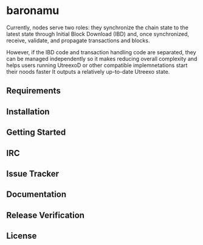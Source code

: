 # baronamu
Currently, nodes serve two roles: they synchronize the chain state to the latest state through Initial Block Download (IBD) and, once synchronized, receive, validate, and propagate transactions and blocks. 

However, if the IBD code and transaction handling code are separated, they can be managed independently so it makes reducing overall complexity and helps users running UtreexoD or other compatible implemnetations start their noods faster
It outputs a relatively up-to-date Utreexo state. 
## Requirements

## Installation

## Getting Started

## IRC

## Issue Tracker

## Documentation

## Release Verification

## License

